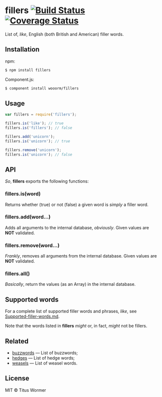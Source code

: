 # fillers [![Build Status](https://travis-ci.org/wooorm/fillers.svg?branch=master)](https://travis-ci.org/wooorm/fillers) [![Coverage Status](https://img.shields.io/coveralls/wooorm/fillers.svg)](https://coveralls.io/r/wooorm/fillers?branch=master)

List of, _like_, English (both British and American) filler words.

## Installation

npm:
```sh
$ npm install fillers
```

Component.js:
```sh
$ component install wooorm/fillers
```

## Usage

```js
var fillers = require('fillers');

fillers.is('like'); // true
fillers.is('fillers'); // false

fillers.add('unicorn');
fillers.is('unicorn'); // true

fillers.remove('unicorn');
fillers.is('unicorn'); // false
```

## API

_So_, **fillers** exports the following functions:

### fillers.is(word)

Returns whether (true) or not (false) a given word is _simply_ a filler word.

### fillers.add(word...)

Adds all arguments to the internal database, _obviously_.
Given values are **NOT** validated.

### fillers.remove(word...)

_Frankly_, removes all arguments from the internal database.
Given values are **NOT** validated.

### fillers.all()

_Basically_, return the values (as an Array) in the internal database.

## Supported words

For a complete list of supported filler words and phrases, _like_, see [Supported-filler-words.md](Supported-filler-words.md).

Note that the words listed in **fillers** _might_ or, in fact, _might_ not be fillers.

## Related

- [buzzwords](https://github.com/wooorm/buzzwords) — List of buzzwords;
- [hedges](https://github.com/wooorm/hedges) — List of hedge words;
- [weasels](https://github.com/wooorm/weasels) — List of weasel words.

## License

MIT © Titus Wormer
